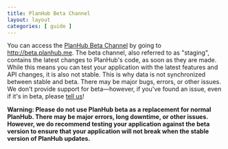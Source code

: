 ```yaml
---
title: PlanHub Beta Channel
layout: layout
categories: [ guide ]
---
```


You can access the [PlanHub Beta Channel](http://beta.planhub.me) by going to <http://beta.planhub.me>. The beta channel, also referred to as "staging", contains the latest changes to PlanHub's code, as soon as they are made.  While this means you can test your application with the latest features and API changes, it is also not stable. This is why data is not synchronized between stable and beta. There may be major bugs, errors, or other issues. We don't provide support for beta&mdash;however, if you've found an issue, even if it's in beta, please [tell us](https://github.com/PlanHubMe/PlanHub/issues/new)!

**Warning: Please do not use PlanHub beta as a replacement for normal PlanHub. There may be major errors, long downtime, or other issues. However, we do recommend testing your application against the beta version to ensure that your application will not break when the stable version of PlanHub updates.**
